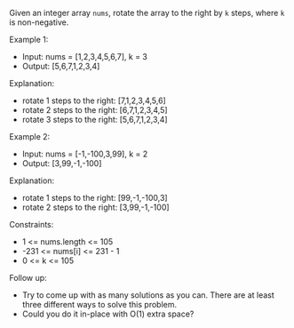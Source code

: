 Given an integer array `nums`, rotate the array to the right by `k` steps, where `k` is non-negative.

Example 1:

- Input: nums = [1,2,3,4,5,6,7], k = 3
- Output: [5,6,7,1,2,3,4]

Explanation:
- rotate 1 steps to the right: [7,1,2,3,4,5,6]
- rotate 2 steps to the right: [6,7,1,2,3,4,5]
- rotate 3 steps to the right: [5,6,7,1,2,3,4]

Example 2:

- Input: nums = [-1,-100,3,99], k = 2
- Output: [3,99,-1,-100]

Explanation:
- rotate 1 steps to the right: [99,-1,-100,3]
- rotate 2 steps to the right: [3,99,-1,-100]


Constraints:

- 1 <= nums.length <= 105
- -231 <= nums[i] <= 231 - 1
- 0 <= k <= 105


Follow up:

- Try to come up with as many solutions as you can. There are at least three different ways to solve this problem.
- Could you do it in-place with O(1) extra space?